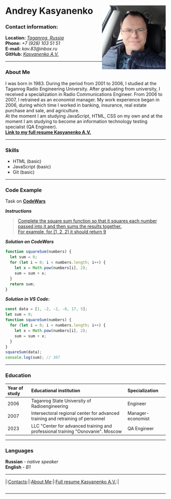 # **Andrey Kasyanenko** <img style="float: right;" src="726812874.jpeg" alt="Foto" width="200x200"/>

### **Contact information:**

**Location:** [_Taganrog, Russia_](https://yandex.ru/maps/971/taganrog/)  
 **Phone:** _+7 (928) 103 51 51_  
 **E-mail:** _kav.83@inbox.ru_  
 **GitHub:** [_Kasyanenko A.V._](https://github.com/KasyanenkoAV)

---

### **About Me**

I was born in 1983. During the period from 2001 to 2006, I studied at the Taganrog Radio Engineering University. After graduating from university, I received a specialization in Radio Communications Engineer. From 2006 to 2007, I retrained as an economist manager. My work experience began in 2006, during which time I worked in banking, insurance, real estate purchase and sale, and agriculture.\
At the moment I am studying JavaScript, HTML, CSS on my own and at the moment I am studying to become an information technology testing specialist (QA Engineer).\
[**Link to my full resume Kasyanenko A.V.**](https://taganrog.hh.ru/resume/beab3848ff006545cd0039ed1f736563726574)

---

### **Skills**

- HTML (basic)
- JavaScript (basic)
- Git (basic)

---

### **Code Example**

Task on [**CodeWars**](https://www.codewars.com/kata/515e271a311df0350d00000f/train/javascript "Square(n) Sum")

**_Instructions_**

> [Complete the square sum function so that it squares each number passed into it and then sums the results together.\
> For example, for [1, 2, 2] it should return 9](https://www.codewars.com/kata/515e271a311df0350d00000f/train/javascript "Square(n) Sum")

**_Solution on CodeWars_**

```javascript
function squareSum(numbers) {
  let sum = 0;
  for (let i = 0; i < numbers.length; i++) {
    let x = Math.pow(numbers[i], 2);
    sum = sum + x;
  }
  return sum;
}
```

**_Solution in VS Code:_**

```javascript
const data = [1, -2, -2, -8, 17, 5];
let sum = 0;
function squareSum(numbers) {
  for (let i = 0; i < numbers.length; i++) {
    let x = Math.pow(numbers[i], 2);
    sum = sum + x;
  }
}
squareSum(data);
console.log(sum); // 387
```

---

### **Education**

| Year of study | Educational institution                                                         | Specialization    |
| :------------ | :------------------------------------------------------------------------------ | :---------------- |
| 2006          | Taganrog State University of Radioengineering                                   | Engineer          |
| 2007          | Intersectoral regional center for advanced training and retraining of personnel | Manager-economist |
| 2023          | LLC "Center for advanced training and professional training "Osnovanie". Moscow | QA Engineer       |

---

### **Languages**

**Russian** - _native speaker_\
**English** - _B1_

---

<table class="foo">
    
|:[Contacts](https://kasyanenkoav.github.io/rsschool-cv/cv#contact-information):|:[About Me](https://kasyanenkoav.github.io/rsschool-cv/cv#about-me):|:[Full resume Kasyanenko A.V.](https://taganrog.hh.ru/resume/beab3848ff006545cd0039ed1f736563726574):|

</table>

---
